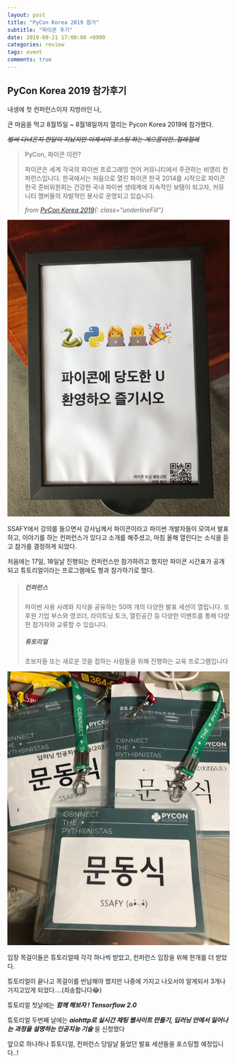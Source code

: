 ```yaml
---
layout: post
title: "PyCon Korea 2019 참가"
subtitle: "파이콘 후기"
date: 2019-09-21 17:00:00 +0900
categories: review
tags: event
comments: true
---
```


## PyCon Korea 2019 참가후기

내생에 첫 컨퍼런스이자 지방러인 나, 

큰 마음을 먹고 8월15일 ~ 8월18일까지 열리는 Pycon Korea 2019에 참가했다.

~~_벌써 다녀온지 한달이 지났지만 이제서야 포스팅 하는 게으름이란..절레절레_~~

> PyCon, 파이콘 이란?
>
> 파이콘은 세계 각국의 파이썬 프로그래밍 언어 커뮤니티에서 주관하는 비영리 컨퍼런스입니다. 한국에서는 처음으로 열린 파이콘 한국 2014를 시작으로 파이콘 한국 준비위원회는 건강한 국내 파이썬 생태계에 지속적인 보탬이 되고자, 커뮤니티 멤버들의 자발적인 봉사로 운영되고 있습니다.
>
> _from [PyCon Korea 2019](pycon.kr){: class="underlineFill"}_

![pycon1](/img/in-post/pycon1.jpeg)

SSAFY에서 강의를 들으면서 강사님께서 파이콘이라고 파이썬 개발자들이 모여서 발표하고, 이야기를 하는 컨퍼런스가 있다고 소개를 해주셨고, 마침 올해 열린다는 소식을 듣고 참가를 결정하게 되었다.

처음에는 17일, 18일날 진행되는 컨퍼런스만 참가하려고 했지만 파이콘 시간표가 공개되고 튜토리얼이라는 프로그램에도 형과 참가하기로 했다.

> ##### 컨퍼런스
>
> 파이썬 사용 사례와 지식을 공유하는 50여 개의 다양한 발표 세션이 열립니다. 또 후원 기업 부스와 영코더, 라이트닝 토크, 열린공간 등 다양한 이벤트를 통해 다양한 참가자와 교류할 수 있습니다.
>
> ##### 튜토리얼
>
> 초보자들 또는 새로운 것을 접하는 사람들을 위해 진행하는 교육 프로그램입니다

![pycon2](/img/in-post/pycon2.jpeg)



입장 목걸이들은 튜토리얼때 각각 하나씩 받았고, 컨퍼런스 입장을 위해 한개를 더  받았다.

튜토리얼이 끝나고 목걸이를 반납해야  했지만 나중에 가지고 나오서야 알게되서 3개나 가지고있게 되었다....(죄송합니다😂)

튜토리얼 첫날에는 **_함께 해보자 ! Tensorflow 2.0_**  

튜토리얼 두번째 날에는 **_aiohttp로 실시간 채팅 웹사이트 만들기, 딥러닝 안에서 일어나는 과정을 설명하는 인공지능 기술_** 을 신청했다

앞으로 하나하나 튜토디얼, 컨퍼런스 당일날 들었던 발표 세션들을 포스팅할 예정입니다..!